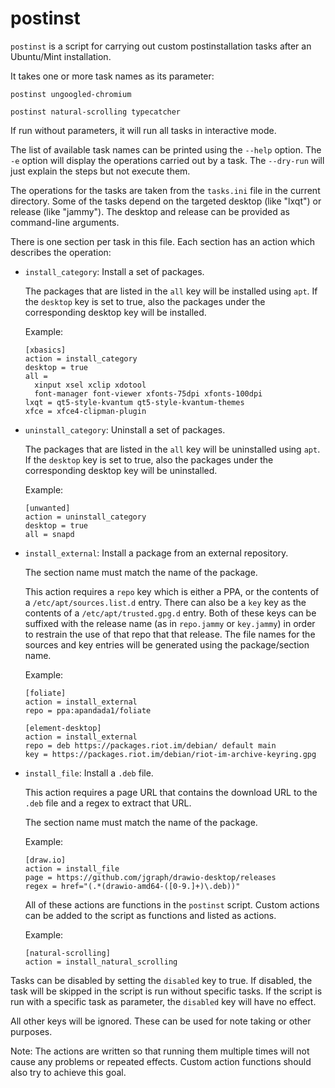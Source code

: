 # postinst

`postinst` is a script for carrying out custom postinstallation tasks after an Ubuntu/Mint installation.

It takes one or more task names as its parameter:

```
postinst ungoogled-chromium

postinst natural-scrolling typecatcher
```

If run without parameters, it will run all tasks in interactive mode.

The list of available task names can be printed using the `--help` option.
The `-e` option will display the operations carried out by a task.
The `--dry-run` will just explain the steps but not execute them.

The operations for the tasks are taken from the `tasks.ini` file in the current directory.
Some of the tasks depend on the targeted desktop (like "lxqt") or release (like "jammy").
The desktop and release can be provided as command-line arguments.

There is one section per task in this file.
Each section has an action which describes the operation:

* `install_category`: Install a set of packages.

  The packages that are listed in the `all` key will be installed using `apt`.
  If the `desktop` key is set to true, also the packages under the corresponding desktop key will be installed.

  Example:

  ```
  [xbasics]
  action = install_category
  desktop = true
  all =
    xinput xsel xclip xdotool
    font-manager font-viewer xfonts-75dpi xfonts-100dpi
  lxqt = qt5-style-kvantum qt5-style-kvantum-themes
  xfce = xfce4-clipman-plugin
  ```

* `uninstall_category`: Uninstall a set of packages.

  The packages that are listed in the `all` key will be uninstalled using `apt`.
  If the `desktop` key is set to true, also the packages under the corresponding desktop key will be uninstalled.

  Example:

  ```
  [unwanted]
  action = uninstall_category
  desktop = true
  all = snapd
  ```

* `install_external`: Install a package from an external repository.

  The section name must match the name of the package.

  This action requires a `repo` key which is either a PPA, or the contents of a `/etc/apt/sources.list.d` entry.
  There can also be a `key` key as the contents of a `/etc/apt/trusted.gpg.d` entry.
  Both of these keys can be suffixed with the release name (as in `repo.jammy` or `key.jammy`)
  in order to restrain the use of that repo that that release.
  The file names for the sources and key entries will be generated using the package/section name.

  Example:

  ```
  [foliate]
  action = install_external
  repo = ppa:apandada1/foliate

  [element-desktop]
  action = install_external
  repo = deb https://packages.riot.im/debian/ default main
  key = https://packages.riot.im/debian/riot-im-archive-keyring.gpg
  ```

* `install_file`: Install a `.deb` file.

  This action requires a page URL that contains the download URL to the `.deb` file
  and a regex to extract that URL.

  The section name must match the name of the package.

  Example:

  ```
  [draw.io]
  action = install_file
  page = https://github.com/jgraph/drawio-desktop/releases
  regex = href="(.*(drawio-amd64-([0-9.]+)\.deb))"
  ```

  All of these actions are functions in the `postinst` script.
  Custom actions can be added to the script as functions and listed as actions.

  Example:

  ```
  [natural-scrolling]
  action = install_natural_scrolling
  ```

Tasks can be disabled by setting the `disabled` key to true.
If disabled, the task will be skipped in the script is run without specific tasks.
If the script is run with a specific task as parameter, the `disabled` key will have no effect.

All other keys will be ignored.
These can be used for note taking or other purposes.

Note: The actions are written so that running them multiple times will not cause any problems or repeated effects.
Custom action functions should also try to achieve this goal.

